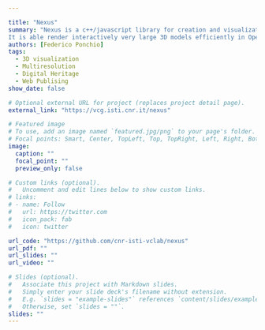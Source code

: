 ```yaml
---

title: "Nexus"
summary: "Nexus is a c++/javascript library for creation and visualization of a batched multiresolution 3D model structure.
It is able render interactively very large 3D models efficiently in OpenGL and on the web."
authors: [Federico Ponchio]
tags:
  - 3D visualization
  - Multiresolution
  - Digital Heritage
  - Web Publising 
show_date: false

# Optional external URL for project (replaces project detail page).
external_link: "https://vcg.isti.cnr.it/nexus"

# Featured image
# To use, add an image named `featured.jpg/png` to your page's folder.
# Focal points: Smart, Center, TopLeft, Top, TopRight, Left, Right, BottomLeft, Bottom, BottomRight.
image:
  caption: ""
  focal_point: ""
  preview_only: false

# Custom links (optional).
#   Uncomment and edit lines below to show custom links.
# links:
# - name: Follow
#   url: https://twitter.com
#   icon_pack: fab
#   icon: twitter

url_code: "https://github.com/cnr-isti-vclab/nexus"
url_pdf: ""
url_slides: ""
url_video: ""

# Slides (optional).
#   Associate this project with Markdown slides.
#   Simply enter your slide deck's filename without extension.
#   E.g. `slides = "example-slides"` references `content/slides/example-slides.md`.
#   Otherwise, set `slides = ""`.
slides: ""
---
```

